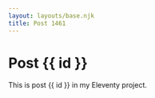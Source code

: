 ```yaml
---
layout: layouts/base.njk
title: Post 1461
---
```


# Post {{ id }}

This is post {{ id }} in my Eleventy project.
